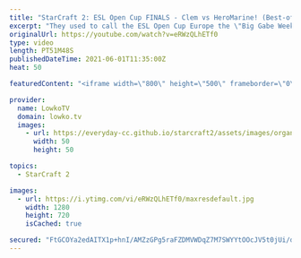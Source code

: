 ```yaml
---
title: "StarCraft 2: ESL Open Cup FINALS - Clem vs HeroMarine! (Best-of-5)"
excerpt: "They used to call the ESL Open Cup Europe the \"Big Gabe Weekly\" because HeroMarine won all of them. However Clem has recently been giving him a run for his money in StarCraft 2.  Support my work on Patreon: http://www.patreon.com/lowkotv Become a YouTube member: https://lowko.tv/join  My second channel:"
originalUrl: https://youtube.com/watch?v=eRWzQLhETf0
type: video
length: PT51M48S
publishedDateTime: 2021-06-01T11:35:00Z
heat: 50

featuredContent: "<iframe width=\"800\" height=\"500\" frameborder=\"0\" src=\"https://www.youtube.com/embed/eRWzQLhETf0\" allow=\"accelerometer; autoplay; encrypted-media; gyroscope; picture-in-picture\" allowfullscreen></iframe>"

provider:
  name: LowkoTV
  domain: lowko.tv
  images:
    - url: https://everyday-cc.github.io/starcraft2/assets/images/organizations/lowko.tv-50x50.jpg
      width: 50
      height: 50

topics:
  - StarCraft 2

images:
  - url: https://i.ytimg.com/vi/eRWzQLhETf0/maxresdefault.jpg
    width: 1280
    height: 720
    isCached: true

secured: "FtGCOYa2edAITX1p+hnI/AMZzGPg5raFZDMVWDqZ7M7SWYYtOOcJV5t0jUi/dHN7yCmfmReGr+iNWAaFchKEc7u9o64ajTrmwpaX58rL7cG75VpZOAKQIspEdtiR9PtSQlBRJYjh5RjRkP5fcKuv0wH7IeSeQQtfh6buO4Fhv6xeRoP2Vz4/ay9P0bTbLalyszR/gwZsAAp16VpCrSYY60k1bQGeAQaE5jU+LyMw6074mnVUei8OMpzhXvcJv6PAfWVyGyMGCfgsmn1TjEJIfkxKfDH6MKH1pAOeeq7qbuXlRDzFbn28ft9wJ9Ql0oMWonnvBYfvrtZhTbe/V1UfmQxZUhlfSOV7UQijsem8ApvCBy6mIiditq0GHBHccY47WrNCk6UlABwLTpybRomr5dwwSYl8Y3dFEJR9qfEm4IQ=;0IX7b/E/vCmJHHcOuklo2g=="
---
```


